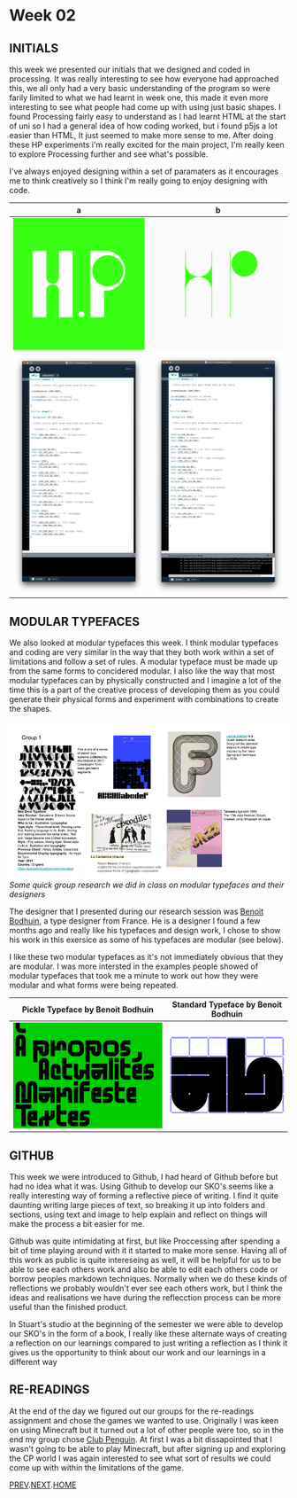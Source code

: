 # Week 02

## INITIALS

this week we presented our initials that we designed and coded in processing.
It was really interesting to see how everyone had approached this, we all only had a very basic understanding of the program so were farily limited to what we had learnt in week one, this made it even more interesting to see what people had come up with using just basic shapes.
I found Processing fairly easy to understand as I had learnt HTML at the start of uni so I had a general idea of how coding worked, but i found p5js a lot easier than HTML, It just seemed to make more sense to me. After doing these HP experiments i'm really excited for the main project, I'm really keen to explore Processing further and see what's possible.

I've always enjoyed designing within a set of paramaters as it encourages me to think creatively so I think I'm really going to enjoy designing with code.

   a  |  b 
:-------------------------:|:-------------------------:
![](HP2.png)       |  ![](HP3.png) 
![](HP2screenshot.jpg)       | ![](HP3screenshot.jpg) 

## MODULAR TYPEFACES

We also looked at modular typefaces this week.
I think modular typefaces and coding are very similar in the way that they both work within a set of limitations and follow a set of rules. A modular typeface must be made up from the same forms to concidered modular. I also like the way that most modular typefaces can by physically constructed and I imagine a lot of the time this is a part of the creative process of developing them as you could generate their physical forms and experiment with combinations to create the shapes.


![](modulartypefaceslides.gif)
*Some quick group research we did in class on modular typefaces and their designers*

The designer that I presented during our research session was [Benoit Bodhuin](https://www.instagram.com/benoitbodhuin/?hl=en), a type designer from France.
He is a designer I found a few months ago and really like his typefaces and design work, I chose to show his work in this exersice as some of his typefaces are modular (see below).

I like these two modular typefaces as it's not immediately obvious that they are modular. I was more intersted in the examples people showed of modular typefaces that took me a minute to work out how they were modular and what forms were being repeated.

   Pickle Typeface by Benoit Bodhuin  |  Standard Typeface by Benoit Bodhuin
:-------------------------:|:-------------------------:
![](Pickle_2.jpg)       |  ![](Mineral_Gif.gif) 

## GITHUB
This week we were introduced to Github, I had heard of Github before but had no idea what it was. Using Github to develop our SKO's seems like a really interesting way of forming a reflective piece of writing. I find it quite daunting writing large pieces of text, so breaking it up into folders and sections, using text and image to help explain and reflect on things will make the process a bit easier for me.

Github was quite intimidating at first, but like Proccessing after spending a bit of time playing around with it it started to make more sense. Having all of this work as public is quite intereseing as well, it will be helpful for us to be able to see each others work and also be able to edit each others code or borrow peoples markdown techniques. Normally when we do these kinds of reflections we probably wouldn't ever see each others work, but I think the ideas and realisations we have during the reflecction process can be more useful than the finished product.

In Stuart's studio at the beginning of the semester we were able to develop our SKO's in the form of a book, I really like these alternate ways of creating a reflection on our learnings compared to just writing a reflection as I think it gives us the opportunity to think about our work and our learnings in a different way

## RE-READINGS

At the end of the day we figured out our groups for the re-readings assignment and chose the games we wanted to use. Originally I was keen on using Minecraft but it turned out a lot of other people were too, so in the end my group chose [Club Penguin](https://en.wikipedia.org/wiki/Club_Penguin). At first I was a bit dissapointed that I wasn't going to be able to play Minecraft, but after signing up and exploring the CP world I was again interested to see what sort of results we could come up with within the limitations of the game.

[PREV](https://hamishpayne.github.io/CODE-WORDS/Classroom/Week-01/).[NEXT](https://hamishpayne.github.io/CODE-WORDS/Classroom/Week-03/).[HOME](https://hamishpayne.github.io/CODE-WORDS/)
